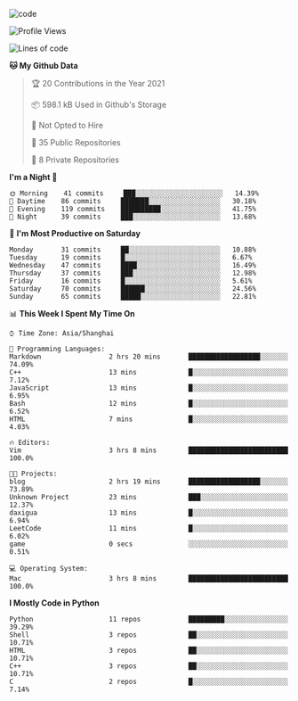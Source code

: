 
<!--
**liuyaanng/liuyaanng** is a ✨ _special_ ✨ repository because its `README.md` (this file) appears on your GitHub profile.

Here are some ideas to get you started:

- 🔭 I’m currently working on ...
- 🌱 I’m currently learning ...
- 👯 I’m looking to collaborate on ...
- 🤔 I’m looking for help with ...
- 💬 Ask me about ...
- 📫 How to reach me: ...
- 😄 Pronouns: ...
- ⚡ Fun fact: ...
-->


![code](https://cdn.jsdelivr.net/gh/liuyaanng/liuyaanng@1.0/code.gif) 

<!--START_SECTION:waka-->
![Profile Views](http://img.shields.io/badge/Profile%20Views-0-blue)

![Lines of code](https://img.shields.io/badge/From%20Hello%20World%20I%27ve%20Written-5.3%20million%20lines%20of%20code-blue)

**🐱 My Github Data** 

> 🏆 20 Contributions in the Year 2021
 > 
> 📦 598.1 kB Used in Github's Storage 
 > 
> 🚫 Not Opted to Hire
 > 
> 📜 35 Public Repositories 
 > 
> 🔑 8 Private Repositories  
 > 
**I'm a Night 🦉** 

```text
🌞 Morning    41 commits     ███░░░░░░░░░░░░░░░░░░░░░░   14.39% 
🌆 Daytime    86 commits     ███████░░░░░░░░░░░░░░░░░░   30.18% 
🌃 Evening    119 commits    ██████████░░░░░░░░░░░░░░░   41.75% 
🌙 Night      39 commits     ███░░░░░░░░░░░░░░░░░░░░░░   13.68%

```
📅 **I'm Most Productive on Saturday** 

```text
Monday       31 commits     ██░░░░░░░░░░░░░░░░░░░░░░░   10.88% 
Tuesday      19 commits     █░░░░░░░░░░░░░░░░░░░░░░░░   6.67% 
Wednesday    47 commits     ████░░░░░░░░░░░░░░░░░░░░░   16.49% 
Thursday     37 commits     ███░░░░░░░░░░░░░░░░░░░░░░   12.98% 
Friday       16 commits     █░░░░░░░░░░░░░░░░░░░░░░░░   5.61% 
Saturday     70 commits     ██████░░░░░░░░░░░░░░░░░░░   24.56% 
Sunday       65 commits     █████░░░░░░░░░░░░░░░░░░░░   22.81%

```


📊 **This Week I Spent My Time On** 

```text
⌚︎ Time Zone: Asia/Shanghai

💬 Programming Languages: 
Markdown                 2 hrs 20 mins       ██████████████████░░░░░░░   74.09% 
C++                      13 mins             █░░░░░░░░░░░░░░░░░░░░░░░░   7.12% 
JavaScript               13 mins             █░░░░░░░░░░░░░░░░░░░░░░░░   6.95% 
Bash                     12 mins             █░░░░░░░░░░░░░░░░░░░░░░░░   6.52% 
HTML                     7 mins              █░░░░░░░░░░░░░░░░░░░░░░░░   4.03%

🔥 Editors: 
Vim                      3 hrs 8 mins        █████████████████████████   100.0%

🐱‍💻 Projects: 
blog                     2 hrs 19 mins       ██████████████████░░░░░░░   73.89% 
Unknown Project          23 mins             ███░░░░░░░░░░░░░░░░░░░░░░   12.37% 
daxigua                  13 mins             █░░░░░░░░░░░░░░░░░░░░░░░░   6.94% 
LeetCode                 11 mins             █░░░░░░░░░░░░░░░░░░░░░░░░   6.02% 
game                     0 secs              ░░░░░░░░░░░░░░░░░░░░░░░░░   0.51%

💻 Operating System: 
Mac                      3 hrs 8 mins        █████████████████████████   100.0%

```

**I Mostly Code in Python** 

```text
Python                   11 repos            █████████░░░░░░░░░░░░░░░░   39.29% 
Shell                    3 repos             ██░░░░░░░░░░░░░░░░░░░░░░░   10.71% 
HTML                     3 repos             ██░░░░░░░░░░░░░░░░░░░░░░░   10.71% 
C++                      3 repos             ██░░░░░░░░░░░░░░░░░░░░░░░   10.71% 
C                        2 repos             █░░░░░░░░░░░░░░░░░░░░░░░░   7.14%

```



<!--END_SECTION:waka-->
